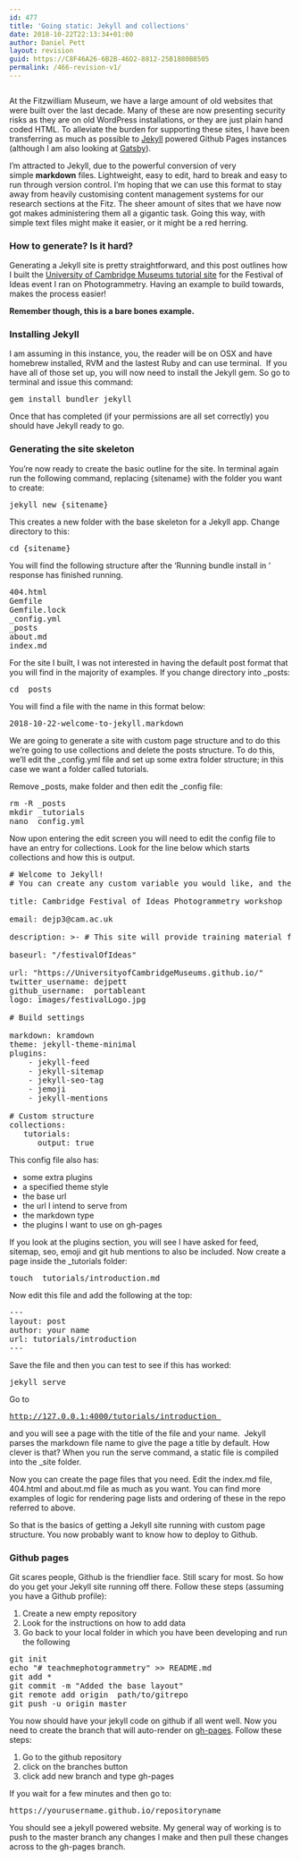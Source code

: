 ```yaml
---
id: 477
title: 'Going static: Jekyll and collections'
date: 2018-10-22T22:13:34+01:00
author: Daniel Pett
layout: revision
guid: https://C8F46A26-6B2B-46D2-8812-25B1880B8505
permalink: /466-revision-v1/
---
```

<figure class="wp-block-image"><img src="https://museologi.st/wp-content/uploads/2018/10/Screen-Shot-2018-10-22-at-23.10.04.png" alt="" class="wp-image-473" srcset="https://museologi.st/wp-content/uploads/2018/10/Screen-Shot-2018-10-22-at-23.10.04.png 1858w, https://museologi.st/wp-content/uploads/2018/10/Screen-Shot-2018-10-22-at-23.10.04-300x222.png 300w, https://museologi.st/wp-content/uploads/2018/10/Screen-Shot-2018-10-22-at-23.10.04-768x569.png 768w, https://museologi.st/wp-content/uploads/2018/10/Screen-Shot-2018-10-22-at-23.10.04-1024x758.png 1024w" sizes="(max-width: 1858px) 100vw, 1858px" /></figure> 

At the Fitzwilliam Museum, we have a large amount of old websites that were built over the last decade. Many of these are now presenting security risks as they are on old WordPress installations, or they are just plain hand coded HTML. To alleviate the burden for supporting these sites, I have been transferring as much as possible to [Jekyll](https://jekyllrb.com/) powered Github Pages instances (although I am also looking at [Gatsby](https://gatsbyjs.com)).&nbsp;

I&#8217;m attracted to Jekyll, due to the powerful conversion of very simple&nbsp;**markdown** files. Lightweight, easy to edit, hard to break and easy to run through version control. I&#8217;m hoping that we can use this format to stay away from heavily customising content management systems for our research sections at the Fitz. The sheer amount of sites that we have now got makes administering them all a gigantic task. Going this way, with simple text files might make it easier, or it might be a red herring.

### How to generate? Is it hard?

Generating a Jekyll site is pretty straightforward, and this post outlines how I built the [University of Cambridge Museums tutorial site](https://github.com/UniversityofCambridgeMuseums/festivalOfIdeas) for the Festival of Ideas event I ran on Photogrammetry. Having an example to build towards, makes the process easier!&nbsp;

**Remember though, this is a bare bones example.&nbsp;**

### Installing Jekyll

I am assuming in this instance, you, the reader will be on OSX and have homebrew installed, RVM and the lastest Ruby and can use terminal.&nbsp; If you have all of those set up, you will now need to install the Jekyll gem. So go to terminal and issue this command:&nbsp; &nbsp;

<pre class="wp-block-preformatted">gem install bundler jekyll<br /></pre>

Once that has completed (if your permissions are all set correctly) you should have Jekyll ready to go.

### Generating the site skeleton

You&#8217;re now ready to create the basic outline for the site. In terminal again run the following command, replacing {sitename} with the folder you want to create:

<pre class="wp-block-preformatted">jekyll new {sitename}<br /></pre>

This creates a new folder with the base skeleton for a Jekyll app. Change directory to this:

<pre class="wp-block-preformatted">cd {sitename}</pre>

You will find the following structure after the &#8216;Running bundle install in &#8216; response has finished running.&nbsp;

<pre class="wp-block-preformatted">404.html<br />Gemfile<br />Gemfile.lock<br />_config.yml<br />_posts<br />about.md<br />index.md</pre>

For the site I built, I was not interested in having the default post format that you will find in the majority of examples. If you change directory into _posts:

<pre class="wp-block-preformatted">cd _posts&nbsp;</pre>

You will find a file with the name in this format below:

<pre class="wp-block-preformatted">2018-10-22-welcome-to-jekyll.markdown<br /></pre>

We are going to generate a site with custom page structure and to do this we&#8217;re going to use collections and delete the posts structure. To do this, we&#8217;ll edit the _config.yml file and set up some extra folder structure; in this case we want a folder called tutorials. 

Remove \_posts, make folder and then edit the \_config file:

<pre class="wp-block-preformatted">rm -R _posts<br />mkdir _tutorials<br />nano _config.yml</pre>

Now upon entering the edit screen you will need to edit the config file to have an entry for collections. Look for the line below which starts collections and how this is output.

<pre class="wp-block-preformatted"># Welcome to Jekyll!<br /># You can create any custom variable you would like, and they will be accessible# in the templates via {{ site.myvariable }}.<br /><br />title: Cambridge Festival of Ideas Photogrammetry workshop<br /><br />email: dejp3@cam.ac.uk<br /><br />description: &gt;- # This site will provide training material for the Museum of Classical Archaeology's workshop on photogrammetry.<br /><br />baseurl: "/festivalOfIdeas" <br /><br />url: "https://UniversityofCambridgeMuseums.github.io/" <br />twitter_username: dejpett<br />github_username:  portableant<br />logo: images/festivalLogo.jpg<br /><br /># Build settings<br /><br />markdown: kramdown<br />theme: jekyll-theme-minimal<br />plugins:  <br />    - jekyll-feed  <br />    - jekyll-sitemap  <br />    - jekyll-seo-tag  <br />    - jemoji  <br />    - jekyll-mentions<br /><br /># Custom structure<br />collections:  <br />   tutorials:    <br />      output: true<br /></pre>

This config file also has:

  * some extra plugins
  * a specified theme style
  * the base url
  * the url I intend to serve from
  * the markdown type
  * the plugins I want to use on gh-pages

If you look at the plugins section, you will see I have asked for feed, sitemap, seo, emoji and git hub mentions to also be included. Now create a page inside the _tutorials folder:

<pre class="wp-block-preformatted">touch _tutorials/introduction.md<br /></pre>

Now edit this file and add the following at the top:

<pre class="wp-block-preformatted">--- <br />layout: post <br />author: your name <br />url: tutorials/introduction <br />---</pre>

Save the file and then you can test to see if this has worked:

<pre class="wp-block-preformatted">jekyll serve</pre>

Go to 

<pre class="wp-block-preformatted"><a href="http://127.0.0.1:4000/tutorials/introduction ">http://127.0.0.1:4000/tutorials/introduction </a></pre>

and you will see a page with the title of the file and your name.&nbsp; Jekyll parses the markdown file name to give the page a title by default. How clever is that? When you run the serve command, a static file is compiled into the _site folder.

Now you can create the page files that you need. Edit the index.md file, 404.html and about.md file as much as you want. You can find more examples of logic for rendering page lists and ordering of these in the repo referred to above.&nbsp;

So that is the basics of getting a Jekyll site running with custom page structure. You now probably want to know how to deploy to Github.

### Github pages&nbsp;

Git scares people, Github is the friendlier face. Still scary for most. So how do you get your Jekyll site running off there. Follow these steps (assuming you have a Github profile):

  1. Create a new empty repository
  2. Look for the instructions on how to add data
  3. Go back to your local folder in which you have been developing and run the following

<pre class="wp-block-preformatted">git init<br />echo "# teachmephotogrammetry" &gt;&gt; README.md<br />git add *&nbsp;<br />git commit -m "Added the base layout"<br />git remote add origin&nbsp; path/to/gitrepo<br />git push -u origin master</pre>

You now should have your jekyll code on github if all went well. Now you need to create the branch that will auto-render on [gh-pages](https://pages.github.com/). Follow these steps:

  1. Go to the github repository
  2. click on the branches button
  3. click add new branch and type gh-pages

If you wait for a few minutes and then go to:

<pre class="wp-block-preformatted">https://yourusername.github.io/repositoryname</pre>

You should see a jekyll powered website. My general way of working is to push to the master branch any changes I make and then pull these changes across to the gh-pages branch.&nbsp;